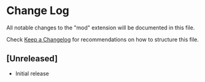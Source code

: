 # Change Log

All notable changes to the "mod" extension will be documented in this file.

Check [Keep a Changelog](http://keepachangelog.com/) for recommendations on how to structure this file.

## [Unreleased]

- Initial release
